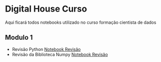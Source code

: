 # Digital House Curso
Aqui ficará todos notebooks utilizado no curso formação cientista de dados

## Modulo 1

- Revisão Python [Notebook Revisão](https://github.com/NetoScientist/DigitalHouse_Curso/blob/main/modulo1/Revisao_Python.ipynb) 
- Revisão da Biblioteca Numpy [Notebook Revisão](https://github.com/NetoScientist/DigitalHouse_Curso/blob/main/modulo1/Revisao_Python.ipynb)
